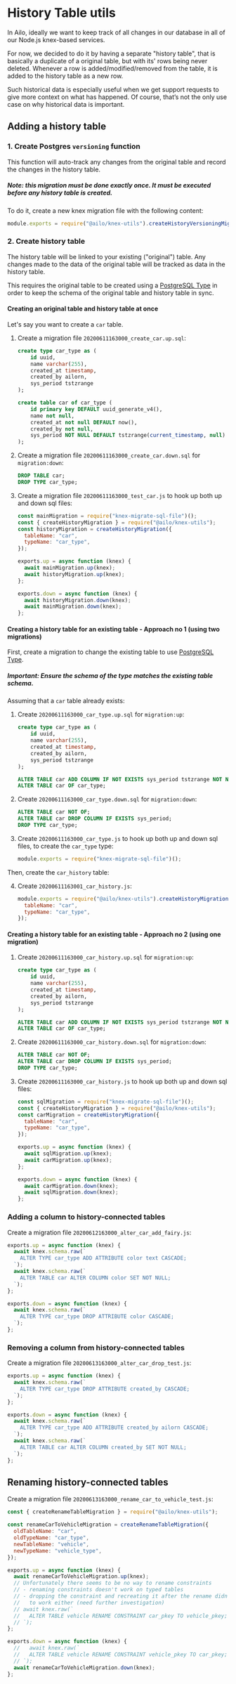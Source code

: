 # History Table utils

In Ailo, ideally we want to keep track of all changes in our database in all of our Node.js knex-based services.

For now, we decided to do it by having a separate "history table", that is basically a duplicate of a original table, but with its' rows being never deleted. Whenever a row is added/modified/removed from the table, it is added to the history table as a new row.

Such historical data is especially useful when we get support requests to give more context on what has happened. Of course, that’s not the only use case on why historical data is important.

## Adding a history table

### 1. Create Postgres `versioning` function

This function will auto-track any changes from the original table and record the changes in the history table.

##### Note: this migration must be done exactly once. It must be executed before any history table is created.

To do it, create a new knex migration file with the following content:

```js
module.exports = require("@ailo/knex-utils").createHistoryVersioningMigration();
```

### 2. Create history table

The history table will be linked to your existing ("original") table. Any changes made to the data of the original table will be tracked as data in the history table.

This requires the original table to be created using a [PostgreSQL Type](https://www.postgresql.org/docs/9.6/sql-createtype.html) in order to keep the schema of the original table and history table in sync.

#### Creating an original table and history table at once

Let's say you want to create a `car` table.

1. Create a migration file `20200611163000_create_car.up.sql`:

   ```sql
   create type car_type as (
       id uuid,
       name varchar(255),
       created_at timestamp,
       created_by ailorn,
       sys_period tstzrange
   );

   create table car of car_type (
       id primary key DEFAULT uuid_generate_v4(),
       name not null,
       created_at not null DEFAULT now(),
       created_by not null,
       sys_period NOT NULL DEFAULT tstzrange(current_timestamp, null)
   );
   ```

2. Create a migration file `20200611163000_create_car.down.sql` for `migration:down`:

   ```sql
   DROP TABLE car;
   DROP TYPE car_type;
   ```

3. Create a migration file `20200611163000_test_car.js` to hook up both up and down sql files:

   ```js
   const mainMigration = require("knex-migrate-sql-file")();
   const { createHistoryMigration } = require("@ailo/knex-utils");
   const historyMigration = createHistoryMigration({
     tableName: "car",
     typeName: "car_type",
   });

   exports.up = async function (knex) {
     await mainMigration.up(knex);
     await historyMigration.up(knex);
   };

   exports.down = async function (knex) {
     await historyMigration.down(knex);
     await mainMigration.down(knex);
   };
   ```

#### Creating a history table for an existing table - Approach no 1 (using two migrations)

First, create a migration to change the existing table to use [PostgreSQL Type](https://www.postgresql.org/docs/9.6/sql-createtype.html).

##### Important: Ensure the schema of the type matches the existing table schema.

Assuming that a `car` table already exists:

1. Create `20200611163000_car_type.up.sql` for `migration:up`:

   ```sql
   create type car_type as (
       id uuid,
       name varchar(255),
       created_at timestamp,
       created_by ailorn,
       sys_period tstzrange
   );

   ALTER TABLE car ADD COLUMN IF NOT EXISTS sys_period tstzrange NOT NULL DEFAULT tstzrange(current_timestamp, null);
   ALTER TABLE car OF car_type;
   ```

2. Create `20200611163000_car_type.down.sql` for `migration:down`:

   ```sql
   ALTER TABLE car NOT OF;
   ALTER TABLE car DROP COLUMN IF EXISTS sys_period;
   DROP TYPE car_type;
   ```

3. Create `20200611163000_car_type.js` to hook up both up and down sql files, to create the `car_type` type:

   ```js
   module.exports = require("knex-migrate-sql-file")();
   ```

Then, create the `car_history` table:

4. Create `20200611163001_car_history.js`:

   ```js
   module.exports = require("@ailo/knex-utils").createHistoryMigration({
     tableName: "car",
     typeName: "car_type",
   });
   ```

#### Creating a history table for an existing table - Approach no 2 (using one migration)

1. Create `20200611163000_car_history.up.sql` for `migration:up`:

   ```sql
   create type car_type as (
       id uuid,
       name varchar(255),
       created_at timestamp,
       created_by ailorn,
       sys_period tstzrange
   );

   ALTER TABLE car ADD COLUMN IF NOT EXISTS sys_period tstzrange NOT NULL DEFAULT tstzrange(current_timestamp, null);
   ALTER TABLE car OF car_type;
   ```

2. Create `20200611163000_car_history.down.sql` for `migration:down`:

   ```sql
   ALTER TABLE car NOT OF;
   ALTER TABLE car DROP COLUMN IF EXISTS sys_period;
   DROP TYPE car_type;
   ```

3. Create `20200611163000_car_history.js` to hook up both up and down sql files:

   ```js
   const sqlMigration = require("knex-migrate-sql-file")();
   const { createHistoryMigration } = require("@ailo/knex-utils");
   const carMigration = createHistoryMigration({
     tableName: "car",
     typeName: "car_type",
   });

   exports.up = async function (knex) {
     await sqlMigration.up(knex);
     await carMigration.up(knex);
   };

   exports.down = async function (knex) {
     await carMigration.down(knex);
     await sqlMigration.down(knex);
   };
   ```

### Adding a column to history-connected tables

Create a migration file `20200612163000_alter_car_add_fairy.js`:

```js
exports.up = async function (knex) {
  await knex.schema.raw(`
    ALTER TYPE car_type ADD ATTRIBUTE color text CASCADE;
  `);
  await knex.schema.raw(`
    ALTER TABLE car ALTER COLUMN color SET NOT NULL;
  `);
};

exports.down = async function (knex) {
  await knex.schema.raw(`
    ALTER TYPE car_type DROP ATTRIBUTE color CASCADE;
  `);
};
```

### Removing a column from history-connected tables

Create a migration file `20200613163000_alter_car_drop_test.js`:

```js
exports.up = async function (knex) {
  await knex.schema.raw(`
    ALTER TYPE car_type DROP ATTRIBUTE created_by CASCADE;
  `);
};

exports.down = async function (knex) {
  await knex.schema.raw(`
    ALTER TYPE car_type ADD ATTRIBUTE created_by ailorn CASCADE;
  `);
  await knex.schema.raw(`
    ALTER TABLE car ALTER COLUMN created_by SET NOT NULL;
  `);
};
```

## Renaming history-connected tables

Create a migration file `20200613163000_rename_car_to_vehicle_test.js`:

```js
const { createRenameTableMigration } = require("@ailo/knex-utils");

const renameCarToVehicleMigration = createRenameTableMigration({
  oldTableName: "car",
  oldTypeName: "car_type",
  newTableName: "vehicle",
  newTypeName: "vehicle_type",
});

exports.up = async function (knex) {
  await renameCarToVehicleMigration.up(knex);
  // Unfortunately there seems to be no way to rename constraints
  // - renaming constraints doesn't work on typed tables
  // - dropping the constraint and recreating it after the rename didn't seem
  //   to work either (need further investigation)
  // await knex.raw(`
  //   ALTER TABLE vehicle RENAME CONSTRAINT car_pkey TO vehicle_pkey;
  // `);
};

exports.down = async function (knex) {
  //   await knex.raw(`
  //   ALTER TABLE vehicle RENAME CONSTRAINT vehicle_pkey TO car_pkey;
  // `);
  await renameCarToVehicleMigration.down(knex);
};
```
